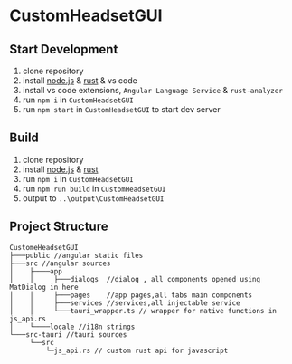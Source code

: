 # CustomHeadsetGUI

## Start Development
1. clone repository
2. install [node.js](https://nodejs.org/) & [rust](https://www.rust-lang.org/tools/install) & vs code
3. install vs code extensions, `Angular Language Service` & `rust-analyzer`
4. run `npm i` in `CustomHeadsetGUI`
5. run `npm start` in `CustomHeadsetGUI` to start dev server

## Build
1. clone repository
2. install [node.js](https://nodejs.org/) & [rust](https://www.rust-lang.org/tools/install)
3. run `npm i` in `CustomHeadsetGUI`
4. run `npm run build` in `CustomHeadsetGUI`
5. output to `..\output\CustomHeadsetGUI`

## Project Structure

```
CustomeHeadsetGUI
├───public //angular static files
├───src //angular sources
│    ├────app
│    │     ├───dialogs  //dialog , all components opened using MatDialog in here
│    │     ├───pages    //app pages,all tabs main components
│    │     ├───services //services,all injectable service
│    │     └───tauri_wrapper.ts // wrapper for native functions in js_api.rs
│    └────locale //i18n strings
└───src-tauri //tauri sources
     └──src
         └─js_api.rs // custom rust api for javascript
```